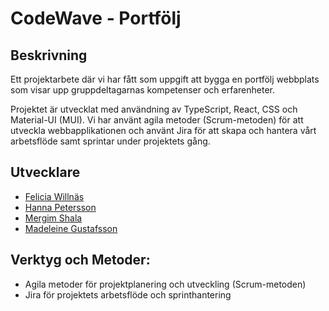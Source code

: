 # CodeWave - Portfölj

## Beskrivning
Ett projektarbete där vi har fått som uppgift att bygga en portfölj webbplats som visar upp gruppdeltagarnas kompetenser och erfarenheter.

Projektet är utvecklat med användning av TypeScript, React, CSS och Material-UI (MUI). Vi har använt agila metoder (Scrum-metoden) för att utveckla webbapplikationen och använt Jira för att skapa och hantera vårt arbetsflöde samt sprintar under projektets gång.

## Utvecklare

- [Felicia Willnäs](https://github.com/feliciawillnas)
- [Hanna Petersson](https://github.com/HaNNa89)
- [Mergim Shala](https://github.com/mergimshalaa)
- [Madeleine Gustafsson](https://github.com/MadeleineGustafson)

## Verktyg och Metoder:
  - Agila metoder för projektplanering och utveckling (Scrum-metoden)
  - Jira för projektets arbetsflöde och sprinthantering


